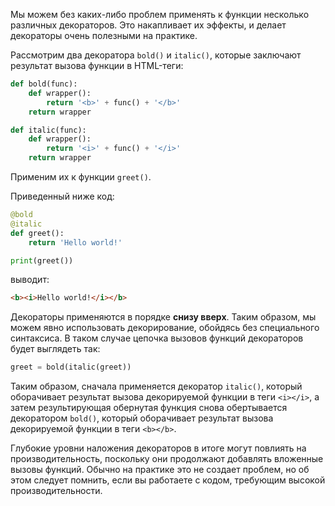 

Мы можем без каких-либо проблем применять к функции несколько различных декораторов. Это накапливает их эффекты, и делает декораторы очень полезными на практике.

Рассмотрим два декоратора `bold()` и `italic()`, которые заключают результат вызова функции в HTML-теги:

```python
def bold(func):
    def wrapper():
        return '<b>' + func() + '</b>'
    return wrapper

def italic(func):
    def wrapper():
        return '<i>' + func() + '</i>'
    return wrapper
```

Применим их к функции `greet()`.

Приведенный ниже код:

```python
@bold
@italic
def greet():
    return 'Hello world!'

print(greet())
```

выводит:

```html
<b><i>Hello world!</i></b>
```

Декораторы применяются в порядке **снизу вверх**. Таким образом, мы можем явно использовать декорирование, обойдясь без специального синтаксиса. В таком случае цепочка вызовов функций декораторов будет выглядеть так:

```python
greet = bold(italic(greet))
```

Таким образом, сначала применяется декоратор `italic()`, который оборачивает результат вызова декорируемой функции в теги `<i></i>`, а затем результирующая обернутая функция снова обертывается декоратором `bold()`, который оборачивает результат вызова декорируемой функции в теги `<b></b>`.

Глубокие уровни наложения декораторов в итоге могут повлиять на производительность, поскольку они продолжают добавлять вложенные вызовы функций. Обычно на практике это не создает проблем, но об этом следует помнить, если вы работаете с кодом, требующим высокой производительности.
